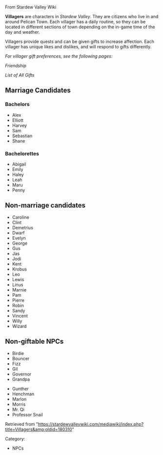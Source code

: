 From Stardew Valley Wiki

**Villagers** are characters in *Stardew Valley*. They are citizens who live in and around Pelican Town. Each villager has a daily routine, so they can be located in different sections of town depending on the in-game time of the day and weather.

Villagers provide quests and can be given gifts to increase affection. Each villager has unique likes and dislikes, and will respond to gifts differently.

*For villager gift preferences, see the following pages:*

*Friendship*

*List of All Gifts*

## Marriage Candidates

### Bachelors

- Alex
- Elliott
- Harvey
- Sam
- Sebastian
- Shane

### Bachelorettes

- Abigail
- Emily
- Haley
- Leah
- Maru
- Penny

## Non-marriage candidates

- Caroline
- Clint
- Demetrius
- Dwarf
- Evelyn
- George
- Gus
- Jas
- Jodi
- Kent
- Krobus
- Leo
- Lewis
- Linus
- Marnie
- Pam
- Pierre
- Robin
- Sandy
- Vincent
- Willy
- Wizard

## Non-giftable NPCs

- Birdie
- Bouncer
- Fizz
- Gil
- Governor
- Grandpa

<!--THE END-->

- Gunther
- Henchman
- Marlon
- Morris
- Mr. Qi
- Professor Snail

Retrieved from "https://stardewvalleywiki.com/mediawiki/index.php?title=Villagers&amp;oldid=180310"

Category:

- NPCs